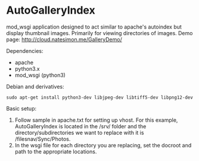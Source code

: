 # AutoGalleryIndex

mod_wsgi application designed to act similar to apache's autoindex but display thumbnail images. Primarily for viewing directories of images. Demo page: http://cloud.natesimon.me/GalleryDemo/

Dependencies:

* apache
* python3.x
* mod_wsgi (python3)

Debian and derivatives:

`sudo apt-get install python3-dev libjpeg-dev libtiff5-dev libpng12-dev`

Basic setup:

1. Follow sample in apache.txt for setting up vhost. For this example, AutoGalleryIndex is located in the /srv/ folder and the directory/subdirectories we want to replace with it is /filesnav/Sync/Photos.
2. In the wsgi file for each directory you are replacing, set the docroot and path to the appropriate locations.
